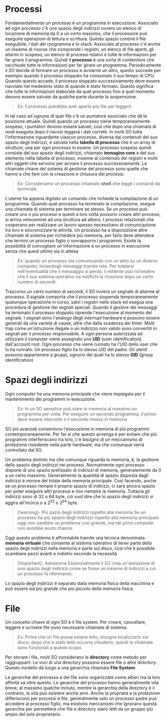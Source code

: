 # Processi
Fondamentalmente un processo è un programma in esecuzione. Associato ad ogni processo c'è uno spazio degli indirizzi ovvero un elenco di locazione di memoria da 0 a un certo massimo, che il processore può eseguire operazioni di lettura e scrittura. Questo spazio contine il file eseguibile, i dati del rpogramma e lo stack. Associato al processo c'è anche un insieme di risorse che comprende i registri, un elenco di file aperti, gli allarmi in sospeso, un elenco di processi relativi e tutte le informazioni per far girare il programma. Quindi il **processo** è una sorta di contenitore che racchiude tutte le informazioni per far girare un programma.
Periodicamente il *SO* decide di fermare un processo e avviarne un altro, questo succede per esempio quando il processo stoppato ha consumato il suo tempo di CPU. Quando questo accade, il processo stoppato successivamente deve essere riavviato nel medesimo stato di quando è stato fermato. Questo significa che tutte le informazioni elaborate da quel processo fino a quel momento devono essere salvate da qualche parte durante la sospensione. 

>*Ex*: il processo potrebbe aver aperto più file per leggerli.

In tal caso ad ognuno di quei file c'è un puntatore associato che dà la posizione attuale. Quindi quando un processo viene temporaneamente sospeso, i puntatori devono essere salvati, così che dopo una chiamata di *read* eseguita dopo il riavvio leggerà i dati corretti.
In molti SO tutta l'informazione riguardante ciascun processo, diversa dai contenuti del suo spazio degli indirizzi, è salvata nella **tabella di processo** che è un array di strutture, una per ogni processo in essere.
Un processo sospeso quindi consiste del suo spazio degli indirizzi, chiamato **immagine core** e del suo elemento nella tabella di processo, insieme al contenuto dei registri e molti altri oggetti che servono per avviare il processo successivamente.
Le chiamate chiave del sistema di gestione del processo sono quelle che hanno a che fare con la creazione e chiusura dei processi.

>*Ex*: Consideriamo un processo chiamato **shell** che legge i comandi da terminale. 

L'utente ha appena digitato un comando che richiede la compilazione di un programma. Quando quel processo ha terminato la compilazione, esegue una chiamata di sistema per terminare se stesso.
Se un processo può creare uno o più processi e questi a loro volta possono creare altri processi, si arriva velocemnte ad una struttura ad albero. I processi relazionati che cooperano per realizzare un lavoro spesso necessitano di comunicazione tra loro e sincronizzare le attività.
Un processo ha a disposizione altre chiamate di sistema per richiedere più memoria, per farlo deve attendere che termini un processo figlio o sovrapporre i programmi. Esiste la possibilità di convogliare un'informazione a un processo in esecuzione senza che quest ultimo sia in attesa

>*Ex*: quando un processo sta comunicando con un altro su un diverso computer, inviandogli messaggi tramite rete. Per tutelarsi nell'eventualità che il messaggio si perda, il mittente può richiedere che il suo sistema operativo ne notifichi la ricezione dopo un certo numero di secondi.

Trascorso un certo numero di secondi, il *SO* invierà un segnale di allarme al processo. Il signale comporta che il processo sospenda temporaneamente qualunque operazione in corso, salvi i registri nello stack ed esegua una procedura di gestione dei segnali speciali.
Quando il gestore dei messaggi ha terminato il processo stoppato riprende l'esecuzione al momento del segnale. I segnali sono l'analogo degli *interrupt* hardware e possono essere generati da una varietà di cause, oltre che dalla scadenza dei timer. Molti trap come un'istruzione illegale o un indirizzo non valido sono convertiti in segnali per il processo responsabile.
A ogni persona autorizzata ad utilizzare il computer viene assegnato uno **UID** (user identification) dall'account root. Ogni processo che viene runnato ha l'UID dello user che lo ha runnato. Un processo figlio ha lo stesso UID del padre. Gli utenti possono appartenere a gruppi, ognuno dei quali ha lo stesso **GID** (group identification)

# Spazi degli indirizzi
Ogni computer ha una memoria principale che viene impiegata per il mantenimento dei programmi in esecuzione.

>*Ex*: In un SO semplice può stare in memoria al massimo un programma per volta. Per eseguire un secondo programma, il primo deve essere interrotto e il secondo messo in memoria

SO più avanzati consentono l'esecuzione in memoria di più programmi contemporaneamente. Per far si che questo avvenga e per evitare che più programmi interferiscano tra loro, c'è bisogno di un meccanismo di protezione risiedente nella parte hardware, ma che comunque verrà controllato dal SO.

Un problema distinto ma che comunque riguarda la memoria, è, la gestione dello spazio degli indirizzi nei processi.
Normalmente ogni processo dispone di uno spazio prefissato di indirizzi di memoria, generalemente da 0 a un certo massimo. Generalmente la quantità di spazio disposta dagli indirizzi è minore del totale della memoria principale.
Così facendo, anche se un processo riempie il proprio spazio di indirizzi, ci sarà ancora spazio per poter eseguire altri processi e non riempire la memoria.
Tuttavia gli indirizzi sono di 32 o 64 byte, ciò vuol dire che lo spazio degli indirizzi si aggira all'incirca o a $2^{32}$ o $2^{64}$ byte. 

>[!warning]- Più pazio degli indirizzi rispetto alla memoria
>Se un processo ha più spazio degli indirizzi rispetto alla memoria principale oggi non sarebbe un problema così grande, ma nei primi computer non avrebbe avuto chance.

 Oggi questo problema è affrontabile tramite una tecnica denominata **memoria virtuale** che consente al sistema operativo di tener parte dello spazio degli indirizzi nella memoria e parte sul disco, così che è possibile scambiare pezzi avanti e indietro secondo la necessità

>[!important]- Astrazione
>Essenzialmente il SO crea un'astrazione di uno spazio degli indirizzi come se fosse un insieme di indirizzi a cui un processo fa riferimento.

Lo spazio degli indirizzi è separato dalla memoria fisica della macchina e può essere sia più grande che più piccolo della memoria fisica.

# File
Un concetto chiave di ogni SO è il file system. Per creare, cancellare, leggere e scrivere file sono necessarie chiamate di sistema.

>*Ex*: Prima che un file possa essere letto, bisogna localizzarlo sul disco; dopo che è stato letto occorre chiuderlo, quindi le chiamate sono funzionali a questo scopo.

Per storare i file, molti SO considerano le **directory** come metodo per raggrupparli. Le voci di una directory possono essere file o altre directory. Questo modello dà luogo a una gerarchia chiamata **File System**. 

Le gerarchie del processo e dei file sono organizzate come alberi ma la loro affinità va oltre questo.
Le gerarchie del processo hanno generalmente vita breve, al massimo qualche minuto, mentre la gerarchia della directory è il contrario, la vita può esistere anche anni. Anche la proprietà e la protezione differiscono per processi e file, generalmente solo un processo padre può accedere al processo figlio, ma esistono meccanismi che ignorano questa gerarchia per permettere che file e directory siano letti da un gruppo più ampio del solo proprietario.






